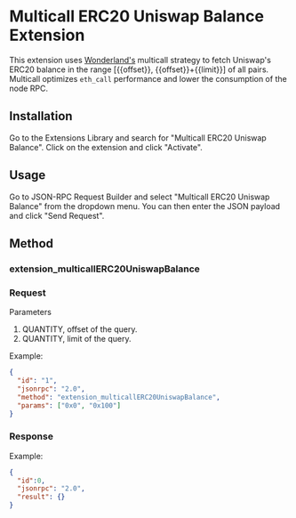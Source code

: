 # Multicall ERC20 Uniswap Balance Extension

This extension uses [Wonderland's](https://twitter.com/defi_wonderland) multicall strategy to fetch Uniswap's ERC20 balance in the range [{{offset}}, {{offset}}+{{limit}}] of all pairs. Multicall optimizes `eth_call` performance and lower the consumption of the node RPC. 

## Installation

Go to the Extensions Library and search for "Multicall ERC20 Uniswap Balance". Click on the extension and click "Activate".

## Usage

Go to JSON-RPC Request Builder and select "Multicall ERC20 Uniswap Balance" from the dropdown menu. You can then enter the JSON payload and click "Send Request".

## Method

### **extension_multicallERC20UniswapBalance**

### Request

Parameters

1. QUANTITY, offset of the query.
2. QUANTITY, limit of the query.

Example:
```json
{
  "id": "1",
  "jsonrpc": "2.0",
  "method": "extension_multicallERC20UniswapBalance",
  "params": ["0x0", "0x100"]
}
```

### Response



Example:
```json
{
  "id":0,
  "jsonrpc": "2.0",
  "result": {}
}
```
